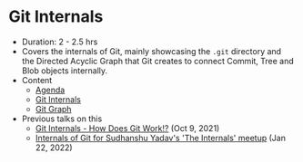 # Git Internals

-   Duration: 2 - 2.5 hrs
-   Covers the internals of Git, mainly showcasing the `.git` directory and the Directed Acyclic Graph that Git creates to connect Commit, Tree and Blob objects internally.
-   Content
    -   [Agenda](agenda.md)
    -   [Git Internals](https://git.harshkapadia.me)
    -   [Git Graph](https://git-graph.harshkapadia.me)
-   Previous talks on this
    -   [Git Internals - How Does Git Work!?](https://www.youtube.com/watch?v=TZRS9llBBYU) (Oct 9, 2021)
    -   [Internals of Git for Sudhanshu Yadav's 'The Internals' meetup](https://github.com/The-Internals/Internals-of-git) (Jan 22, 2022)
